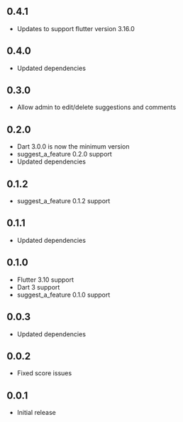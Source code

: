 ## 0.4.1
* Updates to support flutter version 3.16.0

## 0.4.0
* Updated dependencies

## 0.3.0
* Allow admin to edit/delete suggestions and comments

## 0.2.0
* Dart 3.0.0 is now the minimum version
* suggest_a_feature 0.2.0 support
* Updated dependencies

## 0.1.2
* suggest_a_feature 0.1.2 support

## 0.1.1
* Updated dependencies

## 0.1.0
* Flutter 3.10 support
* Dart 3 support
* suggest_a_feature 0.1.0 support

## 0.0.3
* Updated dependencies

## 0.0.2
* Fixed score issues

## 0.0.1
* Initial release